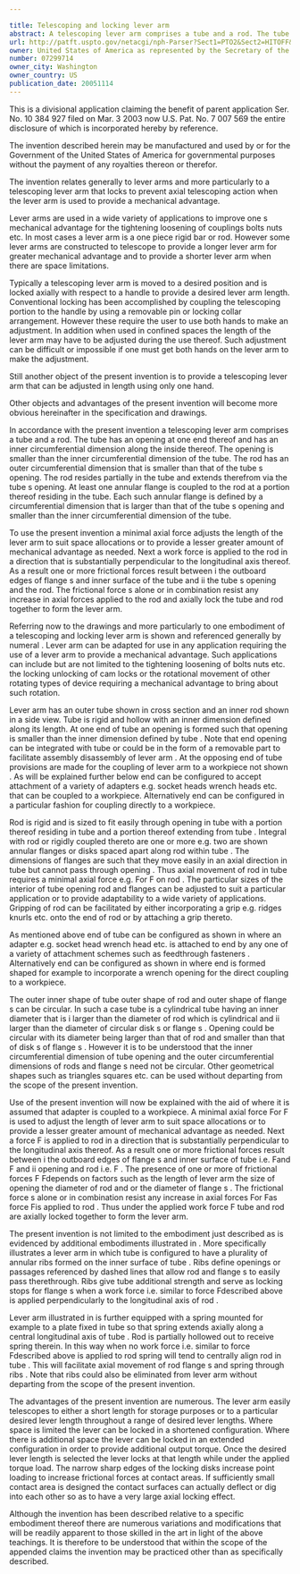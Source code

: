 ```yaml
---

title: Telescoping and locking lever arm
abstract: A telescoping lever arm comprises a tube and a rod. The tube has an opening at one end thereof and has an inner circumferential dimension along the inside thereof. The opening is smaller than the inner circumferential dimension of the tube. The rod has an outer circumferential dimension that is smaller than that of the tube's opening. The rod resides partially in the tube and extends therefrom via the tube's opening. At least one annular flange is coupled to the rod at a portion thereof residing in the tube. Each such annular flange is defined by a circumferential dimension that is larger than that of the tube's opening and smaller than the inner circumferential dimension of the tube. The other end of the tube is configured to be coupled to a workpiece or an adapter that can be coupled to a workpiece.
url: http://patft.uspto.gov/netacgi/nph-Parser?Sect1=PTO2&Sect2=HITOFF&p=1&u=%2Fnetahtml%2FPTO%2Fsearch-adv.htm&r=1&f=G&l=50&d=PALL&S1=07299714&OS=07299714&RS=07299714
owner: United States of America as represented by the Secretary of the Navy
number: 07299714
owner_city: Washington
owner_country: US
publication_date: 20051114
---
```

This is a divisional application claiming the benefit of parent application Ser. No. 10 384 927 filed on Mar. 3 2003 now U.S. Pat. No. 7 007 569 the entire disclosure of which is incorporated hereby by reference.

The invention described herein may be manufactured and used by or for the Government of the United States of America for governmental purposes without the payment of any royalties thereon or therefor.

The invention relates generally to lever arms and more particularly to a telescoping lever arm that locks to prevent axial telescoping action when the lever arm is used to provide a mechanical advantage.

Lever arms are used in a wide variety of applications to improve one s mechanical advantage for the tightening loosening of couplings bolts nuts etc. In most cases a lever arm is a one piece rigid bar or rod. However some lever arms are constructed to telescope to provide a longer lever arm for greater mechanical advantage and to provide a shorter lever arm when there are space limitations.

Typically a telescoping lever arm is moved to a desired position and is locked axially with respect to a handle to provide a desired lever arm length. Conventional locking has been accomplished by coupling the telescoping portion to the handle by using a removable pin or locking collar arrangement. However these require the user to use both hands to make an adjustment. In addition when used in confined spaces the length of the lever arm may have to be adjusted during the use thereof. Such adjustment can be difficult or impossible if one must get both hands on the lever arm to make the adjustment.

Still another object of the present invention is to provide a telescoping lever arm that can be adjusted in length using only one hand.

Other objects and advantages of the present invention will become more obvious hereinafter in the specification and drawings.

In accordance with the present invention a telescoping lever arm comprises a tube and a rod. The tube has an opening at one end thereof and has an inner circumferential dimension along the inside thereof. The opening is smaller than the inner circumferential dimension of the tube. The rod has an outer circumferential dimension that is smaller than that of the tube s opening. The rod resides partially in the tube and extends therefrom via the tube s opening. At least one annular flange is coupled to the rod at a portion thereof residing in the tube. Each such annular flange is defined by a circumferential dimension that is larger than that of the tube s opening and smaller than the inner circumferential dimension of the tube.

To use the present invention a minimal axial force adjusts the length of the lever arm to suit space allocations or to provide a lesser greater amount of mechanical advantage as needed. Next a work force is applied to the rod in a direction that is substantially perpendicular to the longitudinal axis thereof. As a result one or more frictional forces result between i the outboard edges of flange s and inner surface of the tube and ii the tube s opening and the rod. The frictional force s alone or in combination resist any increase in axial forces applied to the rod and axially lock the tube and rod together to form the lever arm.

Referring now to the drawings and more particularly to one embodiment of a telescoping and locking lever arm is shown and referenced generally by numeral . Lever arm can be adapted for use in any application requiring the use of a lever arm to provide a mechanical advantage. Such applications can include but are not limited to the tightening loosening of bolts nuts etc. the locking unlocking of cam locks or the rotational movement of other rotating types of device requiring a mechanical advantage to bring about such rotation.

Lever arm has an outer tube shown in cross section and an inner rod shown in a side view. Tube is rigid and hollow with an inner dimension defined along its length. At one end of tube an opening is formed such that opening is smaller than the inner dimension defined by tube . Note that end opening can be integrated with tube or could be in the form of a removable part to facilitate assembly disassembly of lever arm . At the opposing end of tube provisions are made for the coupling of lever arm to a workpiece not shown . As will be explained further below end can be configured to accept attachment of a variety of adapters e.g. socket heads wrench heads etc. that can be coupled to a workpiece. Alternatively end can be configured in a particular fashion for coupling directly to a workpiece.

Rod is rigid and is sized to fit easily through opening in tube with a portion thereof residing in tube and a portion thereof extending from tube . Integral with rod or rigidly coupled thereto are one or more e.g. two are shown annular flanges or disks spaced apart along rod within tube . The dimensions of flanges are such that they move easily in an axial direction in tube but cannot pass through opening . Thus axial movement of rod in tube requires a minimal axial force e.g. For F on rod . The particular sizes of the interior of tube opening rod and flanges can be adjusted to suit a particular application or to provide adaptability to a wide variety of applications. Gripping of rod can be facilitated by either incorporating a grip e.g. ridges knurls etc. onto the end of rod or by attaching a grip thereto.

As mentioned above end of tube can be configured as shown in where an adapter e.g. socket head wrench head etc. is attached to end by any one of a variety of attachment schemes such as feedthrough fasteners . Alternatively end can be configured as shown in where end is formed shaped for example to incorporate a wrench opening for the direct coupling to a workpiece.

The outer inner shape of tube outer shape of rod and outer shape of flange s can be circular. In such a case tube is a cylindrical tube having an inner diameter that is i larger than the diameter of rod which is cylindrical and ii larger than the diameter of circular disk s or flange s . Opening could be circular with its diameter being larger than that of rod and smaller than that of disk s of flange s . However it is to be understood that the inner circumferential dimension of tube opening and the outer circumferential dimensions of rods and flange s need not be circular. Other geometrical shapes such as triangles squares etc. can be used without departing from the scope of the present invention.

Use of the present invention will now be explained with the aid of where it is assumed that adapter is coupled to a workpiece. A minimal axial force For F is used to adjust the length of lever arm to suit space allocations or to provide a lesser greater amount of mechanical advantage as needed. Next a force F is applied to rod in a direction that is substantially perpendicular to the longitudinal axis thereof. As a result one or more frictional forces result between i the outboard edges of flange s and inner surface of tube i.e. Fand F and ii opening and rod i.e. F . The presence of one or more of frictional forces F Fdepends on factors such as the length of lever arm the size of opening the diameter of rod and or the diameter of flange s . The frictional force s alone or in combination resist any increase in axial forces For Fas force Fis applied to rod . Thus under the applied work force F tube and rod are axially locked together to form the lever arm.

The present invention is not limited to the embodiment just described as is evidenced by additional embodiments illustrated in . More specifically illustrates a lever arm in which tube is configured to have a plurality of annular ribs formed on the inner surface of tube . Ribs define openings or passages referenced by dashed lines that allow rod and flange s to easily pass therethrough. Ribs give tube additional strength and serve as locking stops for flange s when a work force i.e. similar to force Fdescribed above is applied perpendicularly to the longitudinal axis of rod .

Lever arm illustrated in is further equipped with a spring mounted for example to a plate fixed in tube so that spring extends axially along a central longitudinal axis of tube . Rod is partially hollowed out to receive spring therein. In this way when no work force i.e. similar to force Fdescribed above is applied to rod spring will tend to centrally align rod in tube . This will facilitate axial movement of rod flange s and spring through ribs . Note that ribs could also be eliminated from lever arm without departing from the scope of the present invention.

The advantages of the present invention are numerous. The lever arm easily telescopes to either a short length for storage purposes or to a particular desired lever length throughout a range of desired lever lengths. Where space is limited the lever can be locked in a shortened configuration. Where there is additional space the lever can be locked in an extended configuration in order to provide additional output torque. Once the desired lever length is selected the lever locks at that length while under the applied torque load. The narrow sharp edges of the locking disks increase point loading to increase frictional forces at contact areas. If sufficiently small contact area is designed the contact surfaces can actually deflect or dig into each other so as to have a very large axial locking effect.

Although the invention has been described relative to a specific embodiment thereof there are numerous variations and modifications that will be readily apparent to those skilled in the art in light of the above teachings. It is therefore to be understood that within the scope of the appended claims the invention may be practiced other than as specifically described.

